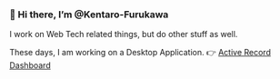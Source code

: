 ### 👋 Hi there, I’m @Kentaro-Furukawa

I work on Web Tech related things, but do other stuff as well.

These days, I am working on a Desktop Application.  👉  [Active Record Dashboard](https://github.com/Kentaro-Furukawa/Active-Record-Dashboard)
